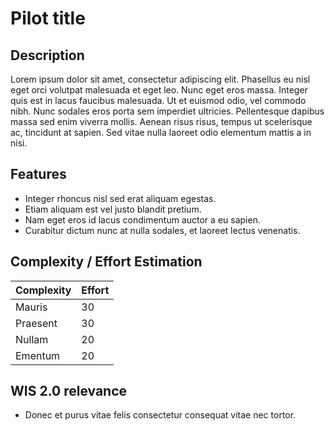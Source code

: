 
 Pilot title 
=========

## Description 

Lorem ipsum dolor sit amet, consectetur adipiscing elit. Phasellus eu nisl eget orci volutpat malesuada et eget leo. Nunc eget eros massa. Integer quis est in lacus faucibus malesuada. Ut et euismod odio, vel commodo nibh. Nunc sodales eros porta sem imperdiet ultricies. Pellentesque dapibus massa sed enim viverra mollis. Aenean risus risus, tempus ut scelerisque ac, tincidunt at sapien. Sed vitae nulla laoreet odio elementum mattis a in nisi.


## Features 

- Integer rhoncus nisl sed erat aliquam egestas.
- Etiam aliquam est vel justo blandit pretium.
- Nam eget eros id lacus condimentum auctor a eu sapien.
- Curabitur dictum nunc at nulla sodales, et laoreet lectus venenatis.


## Complexity / Effort Estimation 

Complexity     | Effort
-------- | ---
Mauris | 30
Praesent    | 30
Nullam     | 20
Ementum     | 20




## WIS 2.0 relevance
- Donec et purus vitae felis consectetur consequat vitae nec tortor.


